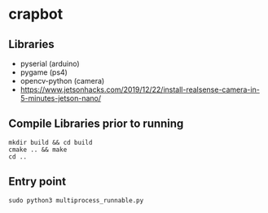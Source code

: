 # crapbot

## Libraries

  - pyserial (arduino)
  - pygame (ps4)
  - opencv-python (camera)
  - https://www.jetsonhacks.com/2019/12/22/install-realsense-camera-in-5-minutes-jetson-nano/

## Compile Libraries prior to running

```
mkdir build && cd build
cmake .. && make
cd ..
```

## Entry point

```
sudo python3 multiprocess_runnable.py
```
